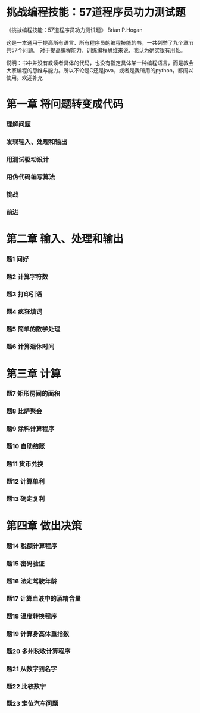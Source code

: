 # 挑战编程技能：57道程序员功力测试题

《挑战编程技能：57道程序员功力测试题》
Brian P.Hogan

这是一本通用于提高所有语言、所有程序员的编程技能的书，一共列举了九个章节共57个问题。
对于提高编程能力，训练编程思维来说，我认为确实很有用处。

说明：书中并没有教读者具体的代码，也没有指定具体某一种编程语言，而是教会大家编程的思维与能力。所以不论是C还是java，或者是我所用的python，都阔以使用。欢迎补充

# 第一章   将问题转变成代码

### 理解问题

### 发现输入、处理和输出

### 用测试驱动设计

### 用伪代码编写算法

### 挑战

### 前进

# 第二章   输入、处理和输出

### 题1 问好

### 题2 计算字符数

### 题3 打印引语

### 题4 疯狂填词

### 题5 简单的数学处理

### 题6 计算退休时间


# 第三章   计算

### 题7 矩形房间的面积

### 题8 比萨聚会

### 题9 涂料计算程序

### 题10 自助结账

### 题11 货币兑换

### 题12 计算单利

### 题13 确定复利

# 第四章   做出决策

### 题14 税额计算程序

### 题15 密码验证

### 题16 法定驾驶年龄

### 题17 计算血液中的酒精含量

### 题18 温度转换程序

### 题19 计算身高体重指数

### 题20 多州税收计算程序

### 题21 从数字到名字

### 题22 比较数字

### 题23 定位汽车问题


